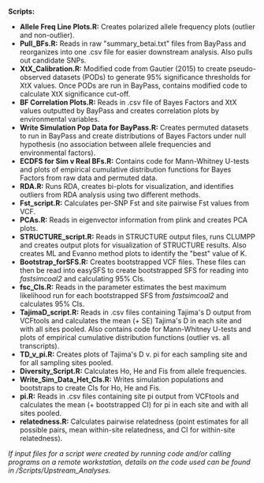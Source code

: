 **Scripts:**
 * **Allele Freq Line Plots.R:** Creates polarized allele frequency plots (outlier and non-outlier).
 * **Pull_BFs.R:** Reads in raw "summary_betai.txt" files from BayPass and reorganizes into one .csv file for easier downstream analysis. Also pulls out candidate SNPs.
 * **XtX_Calibration.R:** Modified code from Gautier (2015) to create pseudo-observed datasets (PODs) to generate 95% significance thresholds for XtX values. Once PODs are run in BayPass, contains modified code to calculate XtX significance cut-off.
 * **BF Correlation Plots.R:** Reads in .csv file of Bayes Factors and XtX values outputted by BayPass and creates correlation plots by environmental variables.
 * **Write Simulation Pop Data for BayPass.R:** Creates permuted datasets to run in BayPass and create distributions of Bayes Factors under null hypothesis (no association between allele frequencies and environmental factors).
 * **ECDFS for Sim v Real BFs.R:** Contains code for Mann-Whitney U-tests and plots of empirical cumulative distribution functions for Bayes Factors from raw data and permuted data.
 * **RDA.R:** Runs RDA, creates bi-plots for visualization, and identifies outliers from RDA analysis using two different methods.
 * **Fst_script.R:** Calculates per-SNP Fst and site pairwise Fst values from VCF.
 * **PCAs.R:** Reads in eigenvector information from plink and creates PCA plots.
 * **STRUCTURE_script.R:** Reads in STRUCTURE output files, runs CLUMPP and creates output plots for visualization of STRUCTURE results. Also creates ML and Evanno method plots to identify the "best" value of K.
 * **Bootstrap_forSFS.R:** Creates bootstrapped VCF files. These files can then be read into easySFS to create bootstrapped SFS for reading into *fastsimcoal2* and calculating 95% CIs.
 * **fsc_CIs.R:** Reads in the parameter estimates the best maximum likelihood run for each bootstrapped SFS from *fastsimcoal2* and calculates 95% CIs.
 * **TajimaD_script.R:** Reads in .csv files containing Tajima's D output from VCFtools and calculates the mean (+ SE) Tajima's D in each site and with all sites pooled. Also contains code for Mann-Whitney U-tests and plots of empirical cumulative distribution functions (outlier vs. all transcripts).
 * **TD_v_pi.R:** Creates plots of Tajima's D v. pi for each sampling site and for all sampling sites pooled.
 * **Diversity_Script.R:** Calculates Ho, He and Fis from allele frequencies.
 * **Write_Sim_Data_Het_CIs.R:** Writes simulation populations and bootstraps to create CIs for Ho, He and Fis.
 * **pi.R:** Reads in .csv files containing site pi output from VCFtools and calculates the mean (+ bootstrapped CI) for pi in each site and with all sites pooled.
 * **relatedness.R:** Calculates pairwise relatedness (point estimates for all possible pairs, mean within-site relatedness, and CI for within-site relatedness).
 
 *If input files for a script were created by running code and/or calling programs on a remote workstation, details on the code used can be found in /Scripts/Upstream_Analyses.*
